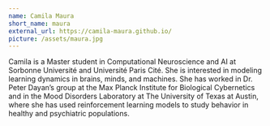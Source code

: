 ```yaml
---
name: Camila Maura
short_name: maura
external_url: https://camila-maura.github.io/
picture: /assets/maura.jpg
---
```

Camila is a Master student in Computational Neuroscience and AI at Sorbonne Université and Université Paris Cité. She is interested in modeling learning dynamics in brains, minds, and machines. She has worked in Dr. Peter Dayan’s group at the Max Planck Institute for Biological Cybernetics and in the Mood Disorders Laboratory at The University of Texas at Austin, where she has used reinforcement learning models to study behavior in healthy and psychiatric populations.

